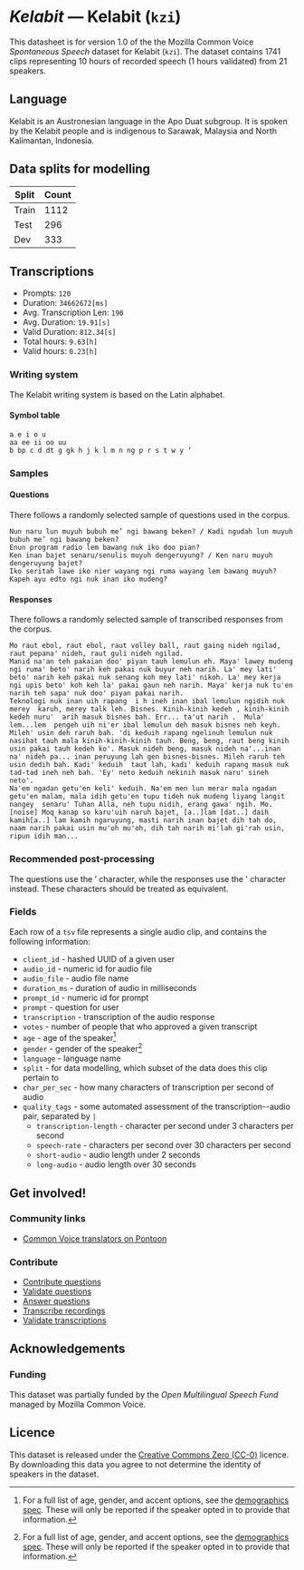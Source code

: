 # *Kelabit* &mdash; Kelabit (`kzi`)

This datasheet is for version 1.0 of the the Mozilla Common Voice *Spontaneous Speech* dataset 
for Kelabit (`kzi`). The dataset contains 1741 clips representing 10 hours of recorded
speech (1 hours validated) from 21 speakers.

## Language
Kelabit is an Austronesian language in the Apo Duat subgroup. It is spoken by the Kelabit people and is indigenous to Sarawak, Malaysia and North Kalimantan, Indonesia.
<!-- {{LANGUAGE_DESCRIPTION}} -->
<!-- Provide a brief (1-2 paragraph) description of your language -->

<!--[Not provided]
## Demographic information
The dataset includes the following distribution of age and gender.
[Not provided]-->
<!-- You can get a lot of the information in this section from https://analyzer.cv-toolbox.web.tr/browse -->

<!--[Not provided]
### Gender
Self-declared gender information, frequency refers to the number of clips annotated with this gender.
[Not provided]-->
<!-- {{GENDER_TABLE}} -->
<!-- @ AUTOMATICALLY GENERATED @ -->
<!-- | Gender | Frequency |
|--------|-----------|
| male, masculine | ? |
| undeclared | ? |
| female, feminine | ? | -->

<!--[Not provided]
### Age
Self-declared age information, frequency refers to the number of clips annotated with this age band.
[Not provided]-->
<!-- {{AGE_TABLE}} -->
<!-- @ AUTOMATICALLY GENERATED @ -->
<!-- | Age band | Frequency |
|----------|-----------|
| teens | ? |
| twenties | ? |
| thirties | ? |
| fourties | ? |
| fifties | ? |
   ...if other age ranges are present in your data, add rows... -->

## Data splits for modelling
| Split | Count |
|-|-|
| Train | 1112 |
| Test | 296 |
| Dev | 333 |
<!-- @ AUTOMATICALLY GENERATED @ -->

## Transcriptions
* Prompts: `120`
* Duration: `34662672[ms]`
* Avg. Transcription Len: `190`
* Avg. Duration: `19.91[s]`
* Valid Duration: `812.34[s]`
* Total hours: `9.63[h]`
* Valid hours: `0.23[h]`
<!-- {{TRANSCRIPTIONS_DESCRIPTION}} -->
<!-- A description of the transcription system used -->

### Writing system
The Kelabit writing system is based on the Latin alphabet.
<!-- {{WRITING_SYSTEM_DESCRIPTION}} -->
<!-- @ OPTIONAL @ -->
<!-- A description of the writing system (or writing systems) used in the text corpus -->

#### Symbol table
```
a e i o u
aa ee ii oo uu
b bp c d dt g gk h j k l m n ng p r s t w y ʼ
```
<!-- {{ALPHABET_TABLE}} -->
<!-- @ OPTIONAL @ -->
<!-- If the writing system is alphabetic, you can include the valid alphabet here -->

<!--[Not provided]
#### Extralinguistic tags
[Not provided]-->

### Samples

#### Questions
There follows a randomly selected sample of questions used in the corpus.
```
Nun naru lun muyuh bubuh me’ ngi bawang beken? / Kadi ngudah lun muyuh bubuh me’ ngi bawang beken?
Enun program radio lem bawang nuk iko doo pian?
Ken inan bajet senaru/senulis muyuh dengeruyung? / Ken naru muyuh dengeruyung bajet?
Iko seritah lawe iko nier wayang ngi ruma wayang lem bawang muyuh?
Kapeh ayu edto ngi nuk inan iko mudeng?
```
<!-- {{QUESTIONS_SAMPLE}} -->

#### Responses
There follows a randomly selected sample of transcribed responses from the corpus.
```
Mo raut ebol, raut ebol, raut volley ball, raut gaing nideh ngilad, raut pepana' nideh, raut guli nideh ngilad.
Manid na'an teh pakaian doo' piyan tauh lemulun eh. Maya' lawey mudeng ngi ruma' beto' narih keh pakai nuk buyur neh narih. La' mey lati' beto' narih keh pakai nuk senang koh mey lati' nikoh. La' mey kerja ngi upis beto' koh keh la' pakai gaun neh narih. Maya' kerja nuk tu'en narih teh sapa' nuk doo' piyan pakai narih.
Teknologi nuk inan uih rapang  i h ineh inan ibal lemulun ngidih nuk merey  karuh, merey talk leh. Bisnes. Kinih-kinih kedeh , kinih-kinih kedeh nuru'  arih masuk bisnes bah. Err... ta'ut narih .  Mula' lem...lem  pengeh uih ni'er ibal lemulun deh masuk bisnes neh keyh. Mileh' usin deh raruh bah. 'di keduih rapang ngelinuh lemulun nuk nasihat tauh mala kinih-kinih-kinih tauh. Beng, beng, raut beng kinih usin pakai tauh kedeh ko'. Masuk nideh beng, masuk nideh na'...inan na' nideh pa... inan peruyung lah gen bisnes-bisnes. Mileh raruh teh usin dedih bah. Kadi' keduih  taut lah, kadi' keduih rapang masuk nuk tad-tad ineh neh bah. 'Ey' neto keduih nekinih masuk naru' sineh neto'.
Na'em ngadan getu'en keli' keduih. Na'em men lun merar mala ngadan getu'en malam, mala idih getu'en tupu tideh nuk mudeng liyang langit nangey  senaru' Tuhan Alla, neh tupu nidih, erang gawa' ngih. Mo.
[noise] Moq kanap so karu'uih naruh bajet, [a..]lam [dat..] daih kamih[a..] lam kamih ngaruyung, masti narih inan bajet dih tah do, naam narih pakai usin mu'oh mu'oh, dih tah narih mi'lah gi'rah usin, ripun idih man...
```
<!-- {{TRANSCRIPTIONS_SAMPLE}} -->

### Recommended post-processing
The questions use the ’ character, while the responses use the ' character instead. These characters should be treated as equivalent.
<!-- {{RECOMMENDED_POSTPROCESSING_DESCRIPTION}} -->
<!-- @ OPTIONAL @ -->
<!-- What should people do before they use the data, for example Unicode normalisation or normalisation of extralinguistic tags -->

### Fields
Each row of a `tsv` file represents a single audio clip, and contains the following information:

* `client_id` - hashed UUID of a given user
* `audio_id` - numeric id for audio file
* `audio_file` - audio file name
* `duration_ms` - duration of audio in milliseconds
* `prompt_id` - numeric id for prompt
* `prompt` - question for user
* `transcription` - transcription of the audio response
* `votes` - number of people that who approved a given transcript
* `age` - age of the speaker[^1]
* `gender` - gender of the speaker[^1]
* `language` - language name
* `split` - for data modelling, which subset of the data does this clip pertain to
* `char_per_sec` - how many characters of transcription per second of audio
* `quality_tags` - some automated assessment of the transcription--audio pair, separated by `|`
   *  `transcription-length` - character per second under 3 characters per second
   * `speech-rate` - characters per second over 30 characters per second
   * `short-audio` - audio length under 2 seconds
   * `long-audio` - audio length over 30 seconds

#### 
[^1]: For a full list of age, gender, and accent options, see the
[demographics
spec](https://github.com/common-voice/common-voice/blob/main/web/src/stores/demographics.ts). These
will only be reported if the speaker opted in to provide that
information.

## Get involved!

### Community links
* [Common Voice translators on Pontoon](https://pontoon.mozilla.org/kzi/common-voice/contributors/)
<!-- {{COMMUNITY_LINKS_LIST}} -->
<!-- @ OPTIONAL @ -->
<!-- Links to community chats / fora -->

<!--[Not provided]
### Discussions
[Not provided]-->
<!-- {{DISCUSSION_LINKS_LIST}} -->
<!-- @ OPTIONAL @ -->
<!-- Any links to discussions, for example on Discourse or other fora or blogs can be included here -->

### Contribute
* [Contribute questions](https://commonvoice.mozilla.org/spontaneous-speech/beta/question)
* [Validate questions](https://commonvoice.mozilla.org/spontaneous-speech/beta/validate)
* [Answer questions](https://commonvoice.mozilla.org/spontaneous-speech/beta/prompts)
* [Transcribe recordings](https://commonvoice.mozilla.org/spontaneous-speech/beta/transcribe)
* [Validate transcriptions](https://commonvoice.mozilla.org/spontaneous-speech/beta/check-transcript)
<!-- {{CONTRIBUTE_LINKS_LIST}} -->
<!-- Here you can include links for how to contribute to the dataset -->

## Acknowledgements

<!--[Not provided]
### Datasheet authors
[Not provided]-->
<!-- {{DATASHEET_AUTHORS_LIST}} -->
<!-- A list in the format of: Your Name &lt;email@email.com&gt; -->

<!--[Not provided]
### Citation guidelines
[Not provided]-->
<!-- {{CITATION_DESCRIPTION}} -->
<!-- @ OPTIONAL @ -->
<!-- If you published a paper and would like people to cite it, you can include the BiBTeX here -->

### Funding
This dataset was partially funded by the *Open Multilingual Speech Fund* managed by Mozilla Common Voice.
<!-- {{FUNDING_DESCRIPTION}} -->
<!-- @ OPTIONAL @ -->
<!-- If you received any funding, you can include the acknowledgement here -->

## Licence
This dataset is released under the [Creative Commons Zero (CC-0)](https://creativecommons.org/public-domain/cc0/) licence. By downloading this data
you agree to not determine the identity of speakers in the dataset.
